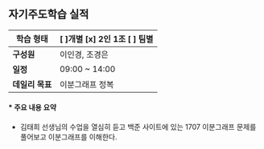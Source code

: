 ## 자기주도학습 실적


| **학습 형태** | [ ]개별 [x] 2인 1조 [ ] 팀별 |
| ------------- | -------------------------- |
| **구성원** | 이인경, 조경은 |
| **일정** | 09:00 ~ 14:00 |
| **데일리 목표** | 이분그래프 정복 |



#### * 주요 내용 요약

- 김태희 선생님의 수업을 열심히 듣고 백준 사이트에 있는 1707 이분그래프 문제를 풀어보고 이분그래프를 이해한다. 
